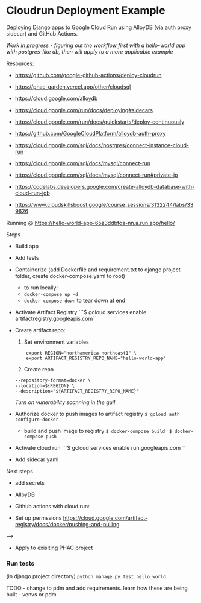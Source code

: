 # Cloudrun Deployment Example
Deploying Django apps to Google Cloud Run using AlloyDB (via auth proxy sidecar) and GitHub Actions.

*Work in progress - figuring out the workflow first with a hello-world app with postgres-like db, then will apply to a more applicable example*


Resources:
* https://github.com/google-github-actions/deploy-cloudrun
* https://phac-garden.vercel.app/other/cloudsql
* https://cloud.google.com/alloydb
* https://cloud.google.com/run/docs/deploying#sidecars
* https://cloud.google.com/run/docs/quickstarts/deploy-continuously 

* https://github.com/GoogleCloudPlatform/alloydb-auth-proxy
* https://cloud.google.com/sql/docs/postgres/connect-instance-cloud-run
* https://cloud.google.com/sql/docs/mysql/connect-run
* https://cloud.google.com/sql/docs/mysql/connect-run#private-ip

* https://codelabs.developers.google.com/create-alloydb-database-with-cloud-run-job

* https://www.cloudskillsboost.google/course_sessions/3132244/labs/339626

Running @ https://hello-world-app-65z3ddbfoa-nn.a.run.app/hello/

Steps 
* Build app
* Add tests
* Containerize (add Dockerfile and requirement.txt to django project folder, create docker-compose.yaml to root)
    * to run locally:
    * ``` docker-compose up -d ```
    * ``` docker-compose down ``` to tear down at end

* Activate Artifact Registry
    ```$ gcloud services enable artifactregistry.googleapis.com``

* Create artifact repo:
    1. Set environment variables
    ``` export PROJECT_ID="phx-hellodjango" \
        export REGION="northamerica-northeast1" \
        export ARTIFACT_REGISTRY_REPO_NAME="hello-world-app" 
    ```

    2. Create repo
    ``` gcloud artifacts repositories create ${ARTIFACT_REGISTRY_REPO_NAME} \
    --repository-format=docker \
    --location=${REGION} \
    --description="${ARTIFACT_REGISTRY_REPO_NAME}" 
    ```

    *Turn on vunerability scanning in the gui!*

* Authorize docker to push images to artifact registry
```$ gcloud auth configure-docker ```
    * build and push image to registry
    ``` $ docker-compose build  ```
    ```$ docker-compose push ```

* Activate cloud run
    ```$ gcloud services enable run.googleapis.com ``

* Add sidecar yaml

Next steps 
* add secrets
* AlloyDB
* Github actions with cloud run:

*   Set up permssions
    https://cloud.google.com/artifact-registry/docs/docker/pushing-and-pulling

<!-- gcloud projects add-iam-policy-binding $PROJECT_ID \
    --member="serviceAccount:service-71366405699@serverless-robot-prod.iam.gserviceaccount.com" \
    --role="roles/iam.serviceAccountTokenCreator" --role="roles/run.admin"   --role="roles/iam.serviceAccountUser"

gcloud projects add-iam-policy-binding $PROJECT_ID   --member="serviceAccount:$PROJECT_NUMBER@cloudbuild.gserviceaccount.com"   --role="roles/run.admin"   --role="roles/iam.serviceAccountUser" --role="roles/iam.serviceAccountTokenCreator" -->

<!-- gcloud projects add-iam-policy-binding $PROJECT_ID \
  --member="serviceAccount:$PROJECT_NUMBER-compute@developer.gserviceaccount.com" \
  --role="roles/run.serviceAgent" \
  --condition=None

  gcloud projects add-iam-policy-binding $PROJECT_ID --member=serviceAccount:71366405699@cloudbuild.gserviceaccount.com --role=roles/storage.objectViewer -->

<!-- #### Deploy to cloud run
gcloud run deploy testing-service --image northamerica-northeast1-docker.pkg.dev/phx-hellodjango/hello-world-app --region $REGION --allow-unauthenticated -->
<!-- 
ERROR: (gcloud.run.deploy) User [lila.kelland@gcp.hc-sc.gc.ca] does not have permission to access namespaces instance [phx-hellodjango] (or it may not exist): Google Cloud Run Service Agent does not have permission to get access tokens for the service account 71366405699-compute@developer.gserviceaccount.com. Please give service-71366405699@serverless-robot-prod.iam.gserviceaccount.com permission iam.serviceAccounts.getAccessToken on the service account. Alternatively, if the service account is unspecified or in the same project you are deploying in, ensure that the Service Agent is assigned the Google Cloud Run Service Agent role roles/run.serviceAgent. -->


<!-- 
gcloud builds triggers create github \
  --name=test-site-nginx-001 \
  --region ${REGION} \
  --repo-name=${GITHUB_REPO_NAME} \
  --repo-owner=daneroo \
  --branch-pattern="^main$" \
  --build-config=apps/site-nginx/cloudbuild.yaml --> -->

* Apply to exisiting PHAC project

### Run tests
(in django project directory)
``` python manage.py test hello_world ```

TODO - change to pdm and add requirements. 
learn how these are being built - venvs or pdm